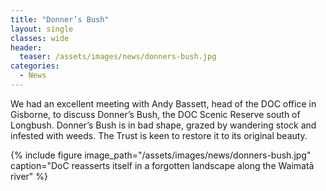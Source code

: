 ```yaml
---
title: "Donner’s Bush"
layout: single
classes: wide
header:
  teaser: /assets/images/news/donners-bush.jpg
categories:
  - News
---
```


We had an excellent meeting with Andy Bassett, head of the DOC office in Gisborne, to discuss Donner’s Bush, the DOC Scenic Reserve south of Longbush. Donner’s Bush is in bad shape, grazed by wandering stock and infested with weeds. The Trust is keen to restore it to its original beauty.

{% include figure image_path="/assets/images/news/donners-bush.jpg" caption="DoC reasserts itself in a forgotten landscape along the Waimatā river" %}